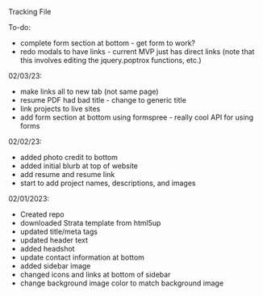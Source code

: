 Tracking File

To-do:
- complete form section at bottom - get form to work?
- redo modals to have links - current MVP just has direct links
	(note that this involves editing the jquery.poptrox functions, etc.)

02/03/23:
- make links all to new tab (not same page)
- resume PDF had bad title - change to generic title
- link projects to live sites
- add form section at bottom using formspree - really cool API for using forms

02/02/23:
- added photo credit to bottom
- added initial blurb at top of website
- add resume and resume link
- start to add project names, descriptions, and images


02/01/2023:
- Created repo
- downloaded Strata template from html5up
- updated title/meta tags
- updated header text
- added headshot
- update contact information at bottom
- added sidebar image
- changed icons and links at bottom of sidebar
- change background image color to match background image

